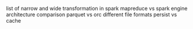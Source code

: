 
list of narrow and wide transformation in spark
mapreduce vs spark engine architecture comparison
parquet vs orc
different file formats
persist vs cache 

